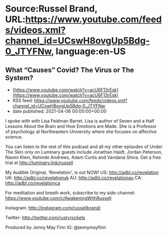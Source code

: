 # Source:Russel Brand, URL:https://www.youtube.com/feeds/videos.xml?channel_id=UCswH8ovgUp5Bdg-0_JTYFNw, language:en-US

## What “Causes” Covid? The Virus or The System?
 - [https://www.youtube.com/watch?v=acU6F13rEsk](https://www.youtube.com/watch?v=acU6F13rEsk)
 - RSS feed: https://www.youtube.com/feeds/videos.xml?channel_id=UCswH8ovgUp5Bdg-0_JTYFNw
 - date published: 2021-04-06 00:00:00+00:00

I spoke with with Lisa Feldman Barret. Lisa is author of Seven and a Half Lessons About the Brain and How Emotions are Made. 
She is a Professor of psychology at Northeastern University where she focuses on affective science. 

You can listen to the rest of this podcast and all my other episodes of Under The Skin only on Luminary guests include Jonathan Haidt, Jordan Peterson, Naomi Klein, Kehinde Andrews, Adam Curtis and Vandana Shiva.
Get a free trial at http://luminary.link/russell

My Audible Original, ‘Revelation', is out NOW!
US: 
http://adbl.co/revelation
UK: 
http://adbl.co/revelationuk
AU: 
http://adbl.co/revelationau
CA: 
http://adbl.co/revelationca

For meditation and breath work, subscribe to my side-channel: 
https://www.youtube.com/c/AwakeningWithRussell

Instagram: 
http://instagram.com/russellbrand/

Twitter: 
http://twitter.com/rustyrockets

Produced by Jenny May Finn
IG: @jennymayfinn

